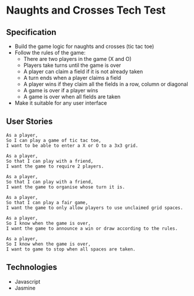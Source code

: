 # Naughts and Crosses Tech Test

## Specification
* Build the game logic for naughts and crosses (tic tac toe)
* Follow the rules of the game:
	*  There are two players in the game (X and O)
	* Players take turns until the game is over
	* A player can claim a field if it is not already taken
	* A turn ends when a player claims a field
	* A player wins if they claim all the fields in a row, column or diagonal
	* A game is over if a player wins
	* A game is over when all fields are taken
* Make it suitable for any user interface

## User Stories
```
As a player,
So I can play a game of tic tac toe,
I want to be able to enter a X or O to a 3x3 grid.
```
```
As a player,
So that I can play with a friend,
I want the game to require 2 players.
```
```
As a player,
So that I can play with a friend,
I want the game to organise whose turn it is.
```
```
As a player,
So that I can play a fair game,
I want the game to only allow players to use unclaimed grid spaces.
```
```
As a player,
So I know when the game is over,
I want the game to announce a win or draw according to the rules.
```
```
As a player,
So I know when the game is over,
I want to game to stop when all spaces are taken.
```

## Technologies

* Javascript
* Jasmine
